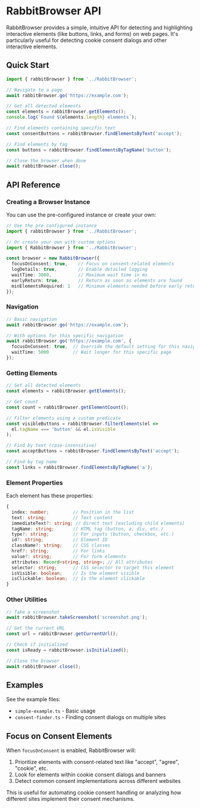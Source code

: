 # RabbitBrowser API

RabbitBrowser provides a simple, intuitive API for detecting and highlighting interactive elements (like buttons, links, and forms) on web pages. It's particularly useful for detecting cookie consent dialogs and other interactive elements.

## Quick Start

```typescript
import { rabbitBrowser } from '../RabbitBrowser';

// Navigate to a page
await rabbitBrowser.go('https://example.com');

// Get all detected elements
const elements = rabbitBrowser.getElements();
console.log(`Found ${elements.length} elements`);

// Find elements containing specific text
const consentButtons = rabbitBrowser.findElementsByText('accept');

// Find elements by tag
const buttons = rabbitBrowser.findElementsByTagName('button');

// Close the browser when done
await rabbitBrowser.close();
```

## API Reference

### Creating a Browser Instance

You can use the pre-configured instance or create your own:

```typescript
// Use the pre-configured instance
import { rabbitBrowser } from '../RabbitBrowser'; 

// Or create your own with custom options
import { RabbitBrowser } from '../RabbitBrowser';

const browser = new RabbitBrowser({
  focusOnConsent: true,    // Focus on consent-related elements
  logDetails: true,        // Enable detailed logging
  waitTime: 3000,          // Maximum wait time in ms
  earlyReturn: true,       // Return as soon as elements are found
  minElementsRequired: 1   // Minimum elements needed before early return
});
```

### Navigation

```typescript
// Basic navigation
await rabbitBrowser.go('https://example.com');

// With options for this specific navigation
await rabbitBrowser.go('https://example.com', {
  focusOnConsent: true,  // Override the default setting for this navigation
  waitTime: 5000         // Wait longer for this specific page
});
```

### Getting Elements

```typescript
// Get all detected elements
const elements = rabbitBrowser.getElements();

// Get count
const count = rabbitBrowser.getElementCount();

// Filter elements using a custom predicate
const visibleButtons = rabbitBrowser.filterElements(el => 
  el.tagName === 'button' && el.isVisible
);

// Find by text (case-insensitive)
const acceptButtons = rabbitBrowser.findElementsByText('accept');

// Find by tag name
const links = rabbitBrowser.findElementsByTagName('a');
```

### Element Properties

Each element has these properties:

```typescript
{
  index: number;         // Position in the list
  text: string;          // Text content
  immediateText?: string; // Direct text (excluding child elements)
  tagName: string;       // HTML tag (button, a, div, etc.)
  type?: string;         // For inputs (button, checkbox, etc.)
  id?: string;           // Element ID
  className?: string;    // CSS classes
  href?: string;         // For links
  value?: string;        // For form elements
  attributes: Record<string, string>; // All attributes
  selector: string;      // CSS selector to target this element
  isVisible: boolean;    // Is the element visible
  isClickable: boolean;  // Is the element clickable
}
```

### Other Utilities

```typescript
// Take a screenshot
await rabbitBrowser.takeScreenshot('screenshot.png');

// Get the current URL
const url = rabbitBrowser.getCurrentUrl();

// Check if initialized
const isReady = rabbitBrowser.isInitialized();

// Close the browser
await rabbitBrowser.close();
```

## Examples

See the example files:
- `simple-example.ts` - Basic usage
- `consent-finder.ts` - Finding consent dialogs on multiple sites

## Focus on Consent Elements

When `focusOnConsent` is enabled, RabbitBrowser will:

1. Prioritize elements with consent-related text like "accept", "agree", "cookie", etc.
2. Look for elements within cookie consent dialogs and banners
3. Detect common consent implementations across different websites

This is useful for automating cookie consent handling or analyzing how different sites implement their consent mechanisms. 